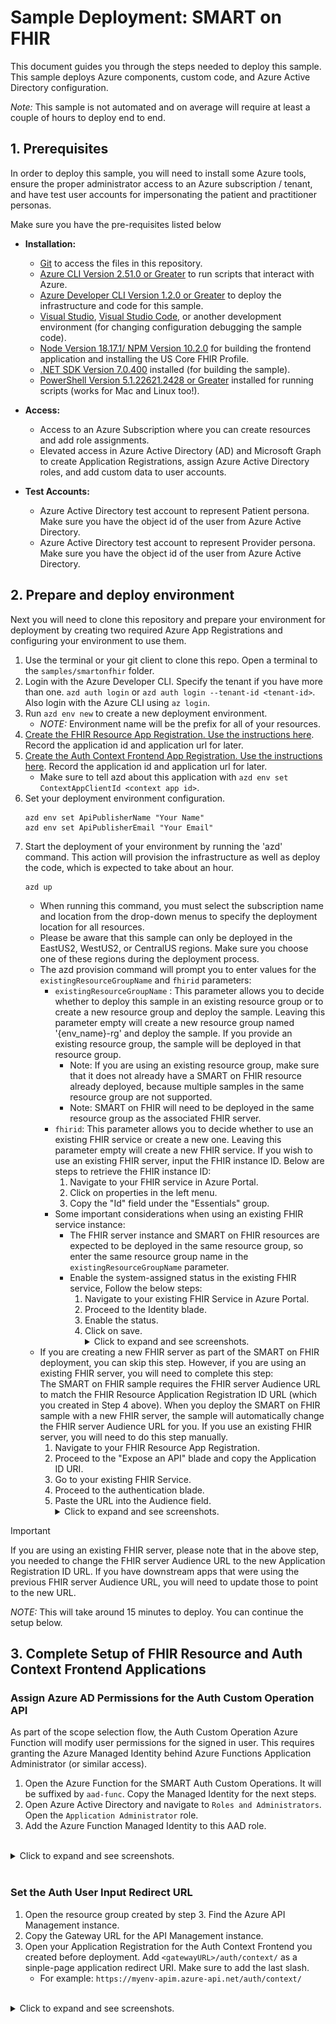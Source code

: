 # Sample Deployment: SMART on FHIR

This document guides you through the steps needed to deploy this sample. This sample deploys Azure components, custom code, and Azure Active Directory configuration.

*Note:* This sample is not automated and on average will require at least a couple of hours to deploy end to end.

## 1. Prerequisites

In order to deploy this sample, you will need to install some Azure tools, ensure the proper administrator access to an Azure subscription / tenant, and have test user accounts for impersonating the patient and practitioner personas.

Make sure you have the pre-requisites listed below
- **Installation:**
  - [Git](https://git-scm.com/) to access the files in this repository.
  - [Azure CLI Version 2.51.0 or Greater](https://learn.microsoft.com/cli/azure/install-azure-cli) to run scripts that interact with Azure.
  - [Azure Developer CLI Version 1.2.0 or Greater](https://learn.microsoft.com/azure/developer/azure-developer-cli/install-azd?tabs=baremetal%2Cwindows) to deploy the infrastructure and code for this sample.
  - [Visual Studio](https://visualstudio.microsoft.com/), [Visual Studio Code](https://code.visualstudio.com/), or another development environment (for changing configuration debugging the sample code).
  - [Node Version 18.17.1/ NPM Version 10.2.0](https://docs.npmjs.com/downloading-and-installing-node-js-and-npm) for building the frontend application and installing the US Core FHIR Profile.
  - [.NET SDK Version 7.0.400](https://learn.microsoft.com/dotnet/core/sdk) installed (for building the sample).
  - [PowerShell Version 5.1.22621.2428 or Greater](https://learn.microsoft.com/powershell/scripting/install/installing-powershell) installed for running scripts (works for Mac and Linux too!).

- **Access:**
  - Access to an Azure Subscription where you can create resources and add role assignments.
  - Elevated access in Azure Active Directory (AD) and Microsoft Graph to create Application Registrations, assign Azure Active Directory roles, and add custom data to user accounts.

- **Test Accounts:**
  - Azure Active Directory test account to represent Patient persona. Make sure you have the object id of the user from Azure Active Directory.
  - Azure Active Directory test account to represent Provider persona. Make sure you have the object id of the user from Azure Active Directory.

## 2. Prepare and deploy environment

Next you will need to clone this repository and prepare your environment for deployment by creating two required Azure App Registrations and configuring your environment to use them.

1. Use the terminal or your git client to clone this repo. Open a terminal to the `samples/smartonfhir` folder.
1. Login with the Azure Developer CLI. Specify the tenant if you have more than one. `azd auth login` or `azd auth login --tenant-id <tenant-id>`. Also login with the Azure CLI using `az login`.
1. Run `azd env new` to create a new deployment environment.
    - *NOTE:* Environment name will be the prefix for all of your resources.
1. [Create the FHIR Resource App Registration. Use the instructions here](./ad-apps/fhir-resource-app-registration.md). Record the application id and application url for later.
1. [Create the Auth Context Frontend App Registration. Use the instructions here](./ad-apps/auth-context-frontend-app-registration.md). Record the application id and application url for later.
    - Make sure to tell azd about this application with `azd env set ContextAppClientId <context app id>`.
1. Set your deployment environment configuration.
    ```
    azd env set ApiPublisherName "Your Name"
    azd env set ApiPublisherEmail "Your Email"
    ```
1. Start the deployment of your environment by running the 'azd' command. This action will provision the infrastructure as well as deploy the code, which is expected to take about an hour.
    ```
    azd up
    ```
    - When running this command, you must select the subscription name and location from the drop-down menus to specify the deployment location for all resources. 
    - Please be aware that this sample can only be deployed in the EastUS2, WestUS2, or CentralUS regions. Make sure you choose one of these regions during the deployment process.
    - The azd provision command will prompt you to enter values for the `existingResourceGroupName` and `fhirid` parameters:
        - `existingResourceGroupName` : This parameter allows you to decide whether to deploy this sample in an existing resource group or to create a new resource group and deploy the sample. Leaving this parameter empty will create a new resource group named '{env_name}-rg' and deploy the sample. If you provide an existing resource group, the sample will be deployed in that resource group.
          - Note: If you are using an existing resource group, make sure that it does not already have a SMART on FHIR resource already deployed, because multiple samples in the same resource group are not supported.
          - Note: SMART on FHIR will need to be deployed in the same resource group as the associated FHIR server. 
        - `fhirid`: This parameter allows you to decide whether to use an existing FHIR service or create a new one. Leaving this parameter empty will create a new FHIR service. If you wish to use an existing FHIR server, input the FHIR instance ID. Below are steps to retrieve the FHIR instance ID: 
            1. Navigate to your FHIR service in Azure Portal.
            2. Click on properties in the left menu.
            3. Copy the "Id" field under the "Essentials" group.     
        - Some important considerations when using an existing FHIR service instance:
            - The FHIR server instance and SMART on FHIR resources are expected to be deployed in the same resource group, so enter the same resource group name in the `existingResourceGroupName` parameter.
            - Enable the system-assigned status in the existing FHIR service, Follow the below steps:
                1. Navigate to your existing FHIR Service in Azure Portal.
                2. Proceed to the Identity blade.
                3. Enable the status.
                4. Click on save.
            <br /><details><summary>Click to expand and see screenshots.</summary>
            ![](./images/deployment/7_Identity_enabled.png)
            </details>
    - If you are creating a new FHIR server as part of the SMART on FHIR deployment, you can skip this step. However, if you are using an existing FHIR server, you will need to complete this step:  
    The SMART on FHIR sample requires the FHIR server Audience URL to match the FHIR Resource Application Registration ID URL (which you created in Step 4 above). When you deploy the SMART on FHIR sample with a new FHIR server, the sample will automatically change the FHIR server Audience URL for you. If you use an existing FHIR server, you will need to do this step manually. 
        1. Navigate to your FHIR Resource App Registration.
        2. Proceed to the "Expose an API" blade and copy the Application ID URI. 
        3. Go to your existing FHIR Service.
        4. Proceed to the authentication blade. 
        5. Paste the URL into the Audience field.
        <br /><details><summary>Click to expand and see screenshots.</summary>
        ![](./images/deployment/7_fhirresourceappregistration_applicationurl.png)
        ![](./images/deployment/7_fhirservice_audienceurl.png)
        </details>
> [!IMPORTANT]  
> If you are using an existing FHIR server, please note that in the above step, you needed to change the FHIR server Audience URL to the new Application Registration ID URL. If you have downstream apps that were using the previous FHIR server Audience URL, you will need to update those to point to the new URL.  
    


*NOTE:* This will take around 15 minutes to deploy. You can continue the setup below. 

## 3. Complete Setup of FHIR Resource and Auth Context Frontend Applications

### Assign Azure AD Permissions for the Auth Custom Operation API

As part of the scope selection flow, the Auth Custom Operation Azure Function will modify user permissions for the signed in user. This requires granting the Azure Managed Identity behind Azure Functions Application Administrator (or similar access).

1. Open the Azure Function for the SMART Auth Custom Operations. It will be suffixed by `aad-func`. Copy the Managed Identity for the next steps.
1. Open Azure Active Directory and navigate to `Roles and Administrators`. Open the `Application Administrator` role.
1. Add the Azure Function Managed Identity to this AAD role.

<br />
<details>
<summary>Click to expand and see screenshots.</summary>

![](./images/deployment/4_copy_function_managed_identity.png)
![](./images/deployment/4_open_application_administrator.png)
![](./images/deployment/4_assign_function_application_administrator.png)
</details>
<br />

### Set the Auth User Input Redirect URL

1. Open the resource group created by step 3. Find the Azure API Management instance.
1. Copy the Gateway URL for the API Management instance.
1. Open your Application Registration for the Auth Context Frontend you created before deployment. Add `<gatewayURL>/auth/context/` as a sinple-page application redirect URI. Make sure to add the last slash.
    - For example: `https://myenv-apim.azure-api.net/auth/context/`

<br />
<details>
<summary>Click to expand and see screenshots.</summary>

![](./images/deployment/4_save_redirect_uri.png)
</details>
<br />

